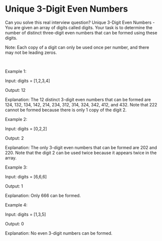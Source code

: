 # Unique 3-Digit Even Numbers

Can you solve this real interview question? Unique 3-Digit Even Numbers - You are given an array of digits called digits. Your task is to determine the number of distinct three-digit even numbers that can be formed using these digits.

Note: Each copy of a digit can only be used once per number, and there may not be leading zeros.

 

Example 1:

Input: digits = [1,2,3,4]

Output: 12

Explanation: The 12 distinct 3-digit even numbers that can be formed are 124, 132, 134, 142, 214, 234, 312, 314, 324, 342, 412, and 432. Note that 222 cannot be formed because there is only 1 copy of the digit 2.

Example 2:

Input: digits = [0,2,2]

Output: 2

Explanation: The only 3-digit even numbers that can be formed are 202 and 220. Note that the digit 2 can be used twice because it appears twice in the array.

Example 3:

Input: digits = [6,6,6]

Output: 1

Explanation: Only 666 can be formed.

Example 4:

Input: digits = [1,3,5]

Output: 0

Explanation: No even 3-digit numbers can be formed.